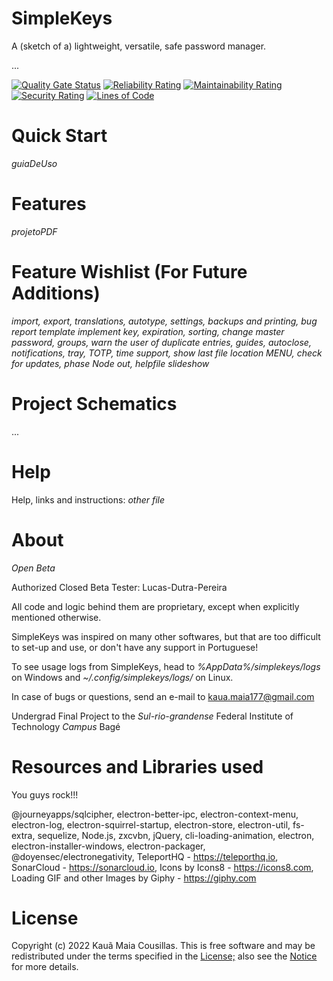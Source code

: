 # SimpleKeys

A (sketch of a) lightweight, versatile, safe password manager.

...

[![Quality Gate Status](https://sonarcloud.io/api/project_badges/measure?project=bainloko_SimpleKeys&metric=alert_status)](https://sonarcloud.io/dashboard?id=bainloko_SimpleKeys)
[![Reliability Rating](https://sonarcloud.io/api/project_badges/measure?project=bainloko_SimpleKeys&metric=reliability_rating)](https://sonarcloud.io/summary/new_code?id=bainloko_SimpleKeys)
[![Maintainability Rating](https://sonarcloud.io/api/project_badges/measure?project=bainloko_SimpleKeys&metric=sqale_rating)](https://sonarcloud.io/summary/new_code?id=bainloko_SimpleKeys)
[![Security Rating](https://sonarcloud.io/api/project_badges/measure?project=bainloko_SimpleKeys&metric=security_rating)](https://sonarcloud.io/summary/new_code?id=bainloko_SimpleKeys)
[![Lines of Code](https://sonarcloud.io/api/project_badges/measure?project=bainloko_SimpleKeys&metric=ncloc)](https://sonarcloud.io/summary/new_code?id=bainloko_SimpleKeys)

# Quick Start

_guiaDeUso_

# Features

_projetoPDF_

# Feature Wishlist (For Future Additions)

_import, export, translations, autotype, settings, backups and printing, *bug report template* implement key, expiration, sorting, change master password, groups, warn the user of duplicate entries, guides, autoclose, notifications, tray, TOTP, time support, show last file location MENU, check for updates, phase Node out, helpfile slideshow_

# Project Schematics

...

# Help

Help, links and instructions: _other file_

# About

_Open Beta_

Authorized Closed Beta Tester: Lucas-Dutra-Pereira

All code and logic behind them are proprietary, except when explicitly mentioned otherwise.

SimpleKeys was inspired on many other softwares, but that are too difficult to set-up and use, or don't have any support in Portuguese!

To see usage logs from SimpleKeys, head to _%AppData%/simplekeys/logs_ on Windows and _~/.config/simplekeys/logs/_ on Linux.

In case of bugs or questions, send an e-mail to kaua.maia177@gmail.com

Undergrad Final Project to the _Sul-rio-grandense_ Federal Institute of Technology _Campus_ Bagé

# Resources and Libraries used

You guys rock!!!

@journeyapps/sqlcipher, electron-better-ipc, electron-context-menu, electron-log, electron-squirrel-startup, electron-store, electron-util, fs-extra, sequelize, Node.js, zxcvbn, jQuery, cli-loading-animation, electron, electron-installer-windows, electron-packager, @doyensec/electronegativity, TeleportHQ - https://teleporthq.io, SonarCloud - https://sonarcloud.io, Icons by Icons8 - https://icons8.com, Loading GIF and other Images by Giphy - https://giphy.com

# License

Copyright (c) 2022 Kauã Maia Cousillas. This is free software and may be redistributed under the terms specified in the <a href="./LICENSE">License;</a> also see the <a href="./NOTICE.md">Notice</a> for more details.